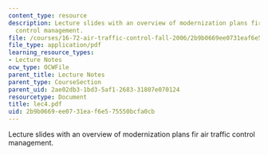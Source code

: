 ```yaml
---
content_type: resource
description: Lecture slides with an overview of modernization plans fir air traffic
  control management.
file: /courses/16-72-air-traffic-control-fall-2006/2b9b0669ee0731eaf6e575550bcfa0cb_lec4.pdf
file_type: application/pdf
learning_resource_types:
- Lecture Notes
ocw_type: OCWFile
parent_title: Lecture Notes
parent_type: CourseSection
parent_uid: 2ae02db3-1bd3-5af1-2683-31807e070124
resourcetype: Document
title: lec4.pdf
uid: 2b9b0669-ee07-31ea-f6e5-75550bcfa0cb
---
```

Lecture slides with an overview of modernization plans fir air traffic control management.

